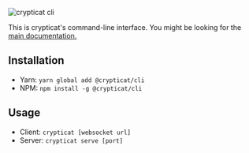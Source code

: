 ![crypticat cli](https://raw.githubusercontent.com/kognise/crypticat/master/assets/cli-banner.png)

This is crypticat's command-line interface. You might be looking for the [main documentation.](https://github.com/kognise/crypticat/blob/master/README.md)

## Installation

- Yarn: `yarn global add @crypticat/cli`
- NPM: `npm install -g @crypticat/cli`

## Usage

- Client: `crypticat [websocket url]`
- Server: `crypticat serve [port]`